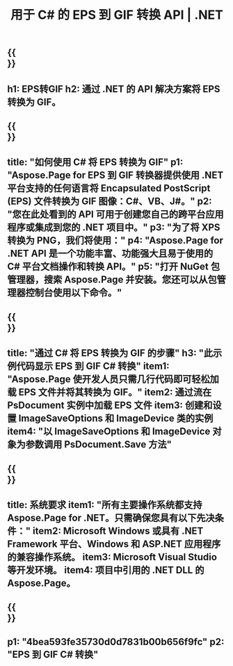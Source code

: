 ﻿---
translation: true
template: /_templates/_conversion-child-net.md
title: 用于 C# 的 EPS 到 GIF 转换 API | .NET
url: /net/conversion/eps-to-gif/
description: EPS 到 GIF C# 转换的示例代码。使用 API 示例代码在 VB.NET、Asp.NET 或任何基于 .NET 的应用程序中将 EPS 文件批量转换为 GIF。
informat: EPS
outformat: GIF
otherformats: XPS PS
---

{{<section banner>}}
---
h1: EPS转GIF
h2: 通过 .NET 的 API 解决方案将 EPS 转换为 GIF。
---

{{<section overview>}}
---
title: "如何使用 C# 将 EPS 转换为 GIF"
p1: "Aspose.Page for EPS 到 GIF 转换器提供使用 .NET 平台支持的任何语言将 Encapsulated PostScript (EPS) 文件转换为 GIF 图像：C#、VB、J#。"
p2: "您在此处看到的 API 可用于创建您自己的跨平台应用程序或集成到您的 .NET 项目中。"
p3: "为了将 XPS 转换为 PNG，我们将使用："
p4: "Aspose.Page for .NET API 是一个功能丰富、功能强大且易于使用的 C# 平台文档操作和转换 API。"
p5: "打开 NuGet 包管理器，搜索 Aspose.Page 并安装。您还可以从包管理器控制台使用以下命令。"
---

{{<section feature1>}}
---
title: "通过 C# 将 EPS 转换为 GIF 的步骤"
h3: "此示例代码显示 EPS 到 GIF C# 转换"
item1: "Aspose.Page 使开发人员只需几行代码即可轻松加载 EPS 文件并将其转换为 GIF。"
item2: 通过流在 PsDocument 实例中加载 EPS 文件
item3: 创建和设置 ImageSaveOptions 和 ImageDevice 类的实例
item4: "以 ImageSaveOptions 和 ImageDevice 对象为参数调用 PsDocument.Save 方法"
---

{{<section feature2>}}
---
title: 系统要求
item1: "所有主要操作系统都支持 Aspose.Page for .NET。只需确保您具有以下先决条件："
item2: Microsoft Windows 或具有 .NET Framework 平台、Windows 和 ASP.NET 应用程序的兼容操作系统。
item3: Microsoft Visual Studio 等开发环境。
item4: 项目中引用的 .NET DLL 的 Aspose.Page。
---

{{<section gist>}}
---
p1: "4bea593fe35730d0d7831b00b656f9fc"
p2: "EPS 到 GIF C# 转换"
---
